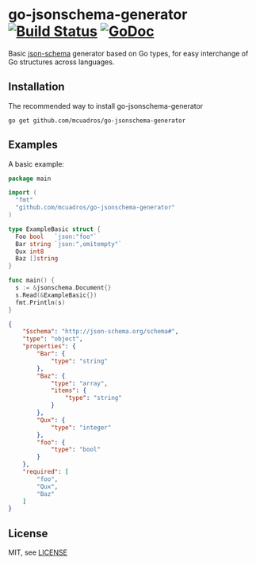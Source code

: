 go-jsonschema-generator [![Build Status](https://travis-ci.org/mcuadros/go-jsonschema-generator.png?branch=master)](https://travis-ci.org/mcuadros/go-jsonschema-generator) [![GoDoc](http://godoc.org/github.com/mcuadros/go-jsonschema-generator?status.png)](http://godoc.org/github.com/mcuadros/go-jsonschema-generator)
==============================

Basic [json-schema](http://json-schema.org/) generator based on Go types, for easy interchange of Go structures across languages.


Installation
------------

The recommended way to install go-jsonschema-generator

```
go get github.com/mcuadros/go-jsonschema-generator
```

Examples
--------

A basic example:

```go
package main

import (
  "fmt"
  "github.com/mcuadros/go-jsonschema-generator"
)

type ExampleBasic struct {
  Foo bool   `json:"foo"`
  Bar string `json:",omitempty"`
  Qux int8
  Baz []string
}

func main() {
  s := &jsonschema.Document{}
  s.Read(&ExampleBasic{})
  fmt.Println(s)
}
```

```json
{
    "$schema": "http://json-schema.org/schema#",
    "type": "object",
    "properties": {
        "Bar": {
            "type": "string"
        },
        "Baz": {
            "type": "array",
            "items": {
                "type": "string"
            }
        },
        "Qux": {
            "type": "integer"
        },
        "foo": {
            "type": "bool"
        }
    },
    "required": [
        "foo",
        "Qux",
        "Baz"
    ]
}
```

License
-------

MIT, see [LICENSE](LICENSE)
